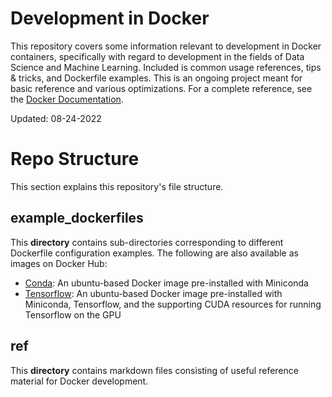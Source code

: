 # Development in Docker
This repository covers some information relevant to development in Docker containers, specifically with regard to development in the fields of Data Science and Machine Learning. Included is common usage references, tips & tricks, and Dockerfile examples. This is an ongoing project meant for basic reference and various optimizations. For a complete reference, see the [Docker Documentation](https://docs.docker.com/).

Updated: 08-24-2022

# Repo Structure
This section explains this repository's file structure.

## example_dockerfiles
This **directory** contains sub-directories corresponding to different Dockerfile configuration examples. The following are also available as images on Docker Hub:
- [Conda](https://hub.docker.com/r/jedaniels000/miniconda3): An ubuntu-based Docker image pre-installed with Miniconda
- [Tensorflow](https://hub.docker.com/r/jedaniels000/tensorflow): An ubuntu-based Docker image pre-installed with Miniconda, Tensorflow, and the supporting CUDA resources for running Tensorflow on the GPU

## ref
This **directory** contains markdown files consisting of useful reference material for Docker development.